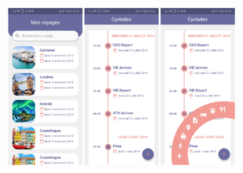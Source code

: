 <div>
  <img style="width: 30%" src="preview/1.jpg" alt="">
  <img style="width: 30%" src="preview/2.jpg" alt="">
  <img style="width: 30%" src="preview/3.jpg" alt="">
</div>
